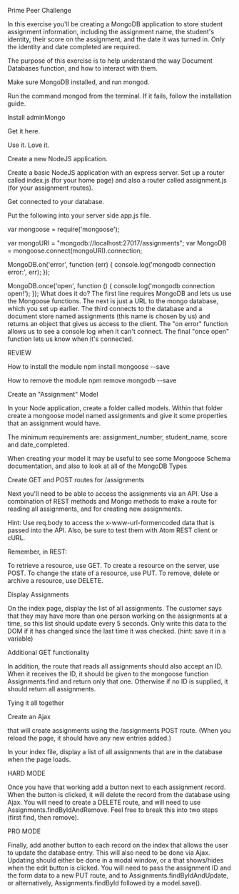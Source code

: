 Prime Peer Challenge

In this exercise you'll be creating a MongoDB application to store student assignment information, including the assignment name, the student's identity, their score on the assignment, and the date it was turned in. Only the identity and date completed are required.

The purpose of this exercise is to help understand the way Document Databases function, and how to interact with them.

Make sure MongoDB installed, and run mongod.

Run the command mongod from the terminal. If it fails, follow the installation guide.

Install adminMongo

Get it here.

Use it. Love it.

Create a new NodeJS application.

Create a basic NodeJS application with an express server. Set up a router called index.js (for your home page) and also a router called assignment.js (for your assignment routes).

Get connected to your database.

Put the following into your server side app.js file.

var mongoose = require('mongoose');

var mongoURI = "mongodb://localhost:27017/assignments";
var MongoDB = mongoose.connect(mongoURI).connection;

MongoDB.on('error', function (err) {
    console.log('mongodb connection error:', err);
});

MongoDB.once('open', function () {
  console.log('mongodb connection open!');
});
What does it do? The first line requires MongoDB and lets us use the Mongoose functions. The next is just a URL to the mongo database, which you set up earlier. The third connects to the database and a document store named assignments (this name is chosen by us) and returns an object that gives us access to the client. The "on error" function allows us to see a console log when it can't connect. The final "once open" function lets us know when it's connected.

REVIEW

How to install the module npm install mongoose --save

How to remove the module npm remove mongodb --save

Create an "Assignment" Model

In your Node application, create a folder called models. Within that folder create a mongoose model named assignments and give it some properties that an assignment would have.

The minimum requirements are: assignment_number, student_name, score and date_completed.

When creating your model it may be useful to see some Mongoose Schema documentation, and also to look at all of the MongoDB Types

Create GET and POST routes for /assignments

Next you'll need to be able to access the assignments via an API. Use a combination of REST methods and Mongo methods to make a route for reading all assignments, and for creating new assignments.

Hint: Use req.body to access the x-www-url-formencoded data that is passed into the API. Also, be sure to test them with Atom REST client or cURL.

Remember, in REST:

To retrieve a resource, use GET. To create a resource on the server, use POST. To change the state of a resource, use PUT. To remove, delete or archive a resource, use DELETE.

Display Assignments

On the index page, display the list of all assignments. The customer says that they may have more than one person working on the assignments at a time, so this list should update every 5 seconds. Only write this data to the DOM if it has changed since the last time it was checked. (hint: save it in a variable)

Additional GET functionality

In addition, the route that reads all assignments should also accept an ID. When it receives the ID, it should be given to the mongoose function Assignments.find and return only that one. Otherwise if no ID is supplied, it should return all assignments.

Tying it all together

Create an Ajax <form> that will create assignments using the /assignments POST route. (When you reload the page, it should have any new entries added.)

In your index file, display a list of all assignments that are in the database when the page loads.

HARD MODE

Once you have that working add a button next to each assignment record. When the button is clicked, it will delete the record from the database using Ajax. You will need to create a DELETE route, and will need to use Assignments.findByIdAndRemove. Feel free to break this into two steps (first find, then remove).

PRO MODE

Finally, add another button to each record on the index that allows the user to update the database entry. This will also need to be done via Ajax. Updating should either be done in a modal window, or a <form> that shows/hides when the edit button is clicked. You will need to pass the assignment ID and the form data to a new PUT route, and to Assignments.findByIdAndUpdate, or alternatively, Assignments.findById followed by a model.save().
